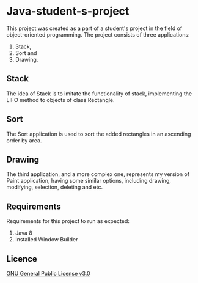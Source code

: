 # Java-student-s-project
This project was created as a part of a student's project in the field of object-oriented programming. The project consists of three applications: 
1. Stack,
2. Sort and 
3. Drawing. 
## Stack
The idea of Stack is to imitate the functionality of stack, implementing the LIFO method to objects of class Rectangle. 
## Sort
The Sort application is used to sort the added rectangles in an ascending order by area. 
## Drawing
The third application, and a more complex one, represents my version of Paint application, having some similar options, including drawing, modifying, selection, deleting and etc.
## Requirements
Requirements for this project to run as expected:
1. Java 8
2. Installed Window Builder
## Licence
[GNU General Public License v3.0](https://choosealicense.com/licenses/gpl-3.0/)
